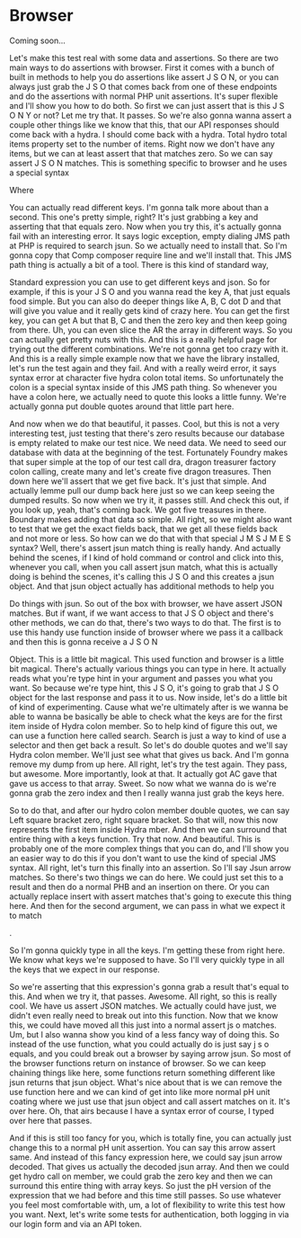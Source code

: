 # Browser

Coming soon...

Let's make this test real with some data and assertions. So there are two main ways to do assertions with browser. First it comes with a bunch of built in methods to help you do assertions like assert J S O N, or you can always just grab the J S O that comes back from one of these endpoints and do the assertions with normal PHP unit assertions. It's super flexible and I'll show you how to do both. So first we can just assert that is this J S O N Y or not? Let me try that. It passes. So we're also gonna wanna assert a couple other things like we know that this, that our API responses should come back with a hydra. I should come back with a hydra. Total hydro total items property set to the number of items. Right now we don't have any items, but we can at least assert that that matches zero. So we can say assert J S O N matches. This is something specific to browser and he uses a special syntax

Where

You can actually read different keys. I'm gonna talk more about than a second. This one's pretty simple, right? It's just grabbing a key and asserting that that equals zero. Now when you try this, it's actually gonna fail with an interesting error. It says logic exception, empty dialing JMS path at PHP is required to search jsun. So we actually need to install that. So I'm gonna copy that Comp composer require line and we'll install that. This JMS path thing is actually a bit of a tool. There is this kind of standard way,

Standard expression you can use to get different keys and json. So for example, if this is your J S O and you wanna read the key A, that just equals food simple. But you can also do deeper things like A, B, C dot D and that will give you value and it really gets kind of crazy here. You can get the first key, you can get A but that B, C and then the zero key and then keep going from there. Uh, you can even slice the AR the array in different ways. So you can actually get pretty nuts with this. And this is a really helpful page for trying out the different combinations. We're not gonna get too crazy with it. And this is a really simple example now that we have the library installed, let's run the test again and they fail. And with a really weird error, it says syntax error at character five hydra colon total items. So unfortunately the colon is a special syntax inside of this JMS path thing. So whenever you have a colon here, we actually need to quote this looks a little funny. We're actually gonna put double quotes around that little part here.

And now when we do that beautiful, it passes. Cool, but this is not a very interesting test, just testing that there's zero results because our database is empty related to make our test nice. We need data. We need to seed our database with data at the beginning of the test. Fortunately Foundry makes that super simple at the top of our test call dra, dragon treasurer factory colon calling, create many and let's create five dragon treasures. Then down here we'll assert that we get five back. It's just that simple. And actually lemme pull our dump back here just so we can keep seeing the dumped results. So now when we try it, it passes still. And check this out, if you look up, yeah, that's coming back. We got five treasures in there. Boundary makes adding that data so simple. All right, so we might also want to test that we get the exact fields back, that we get all these fields back and not more or less. So how can we do that with that special J M S J M E S syntax? Well, there's assert jsun match thing is really handy. And actually behind the scenes, if I kind of hold command or control and click into this, whenever you call, when you call assert jsun match, what this is actually doing is behind the scenes, it's calling this J S O and this creates a jsun object. And that jsun object actually has additional methods to help you

Do things with jsun. So out of the box with browser, we have assert JSON matches. But if want, if we want access to that J S O object and there's other methods, we can do that, there's two ways to do that. The first is to use this handy use function inside of browser where we pass it a callback and then this is gonna receive a J S O N

Object. This is a little bit magical. This used function and browser is a little bit magical. There's actually various things you can type in here. It actually reads what you're type hint in your argument and passes you what you want. So because we're type hint, this J S O, it's going to grab that J S O object for the last response and pass it to us. Now inside, let's do a little bit of kind of experimenting. Cause what we're ultimately after is we wanna be able to wanna be basically be able to check what the keys are for the first item inside of Hydra colon member. So to help kind of figure this out, we can use a function here called search. Search is just a way to kind of use a selector and then get back a result. So let's do double quotes and we'll say Hydra colon member. We'll just see what that gives us back. And I'm gonna remove my dump from up here. All right, let's try the test again. They pass, but awesome. More importantly, look at that. It actually got AC gave that gave us access to that array. Sweet. So now what we wanna do is we're gonna grab the zero index and then I really wanna just grab the keys here.

So to do that, and after our hydro colon member double quotes, we can say Left square bracket zero, right square bracket. So that will, now this now represents the first item inside Hydra mber. And then we can surround that entire thing with a keys function. Try that now. And beautiful. This is probably one of the more complex things that you can do, and I'll show you an easier way to do this if you don't want to use the kind of special JMS syntax. All right, let's turn this finally into an assertion. So I'll say Jsun arrow matches. So there's two things we can do here. We could just set this to a result and then do a normal PHB and an insertion on there. Or you can actually replace insert with assert matches that's going to execute this thing here. And then for the second argument, we can pass in what we expect it to match

<affirmative>.

So I'm gonna quickly type in all the keys. I'm getting these from right here. We know what keys we're supposed to have. So I'll very quickly type in all the keys that we expect in our response.

So we're asserting that this expression's gonna grab a result that's equal to this. And when we try it, that passes. Awesome. All right, so this is really cool. We have us assert JSON matches. We actually could have just, we didn't even really need to break out into this function. Now that we know this, we could have moved all this just into a normal assert js o matches. Um, but I also wanna show you kind of a less fancy way of doing this. So instead of the use function, what you could actually do is just say j s o equals, and you could break out a browser by saying arrow jsun. So most of the browser functions return on instance of browser. So we can keep chaining things like here, some functions return something different like jsun returns that jsun object. What's nice about that is we can remove the use function here and we can kind of get into like more normal pH unit coating where we just use that jsun object and call assert matches on it. It's over here. Oh, that airs because I have a syntax error of course, I typed over here that passes.

And if this is still too fancy for you, which is totally fine, you can actually just change this to a normal pH unit assertion. You can say this arrow assert same. And instead of this fancy expression here, we could say jsun arrow decoded. That gives us actually the decoded jsun array. And then we could get hydro call on member, we could grab the zero key and then we can surround this entire thing with array keys. So just the pH version of the expression that we had before and this time still passes. So use whatever you feel most comfortable with, um, a lot of flexibility to write this test how you want. Next, let's write some tests for authentication, both logging in via our login form and via an API token.

